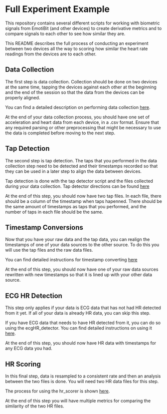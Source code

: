 # Full Experiment Example
This repository contains several different scripts for working with biometric signals from EmotiBit (and other devices) to create derivative metrics and to compare signals to each other to see how similar they are.

This README describes the full process of conducting an experiment between two devices all the way to scoring how similar the heart rate readings from the devices are to each other.

## Data Collection
The first step is data collection. Collection should be done on two devices at the same time, tapping the devices against each other at the beginning and the end of the session so that the data from the devices can be properly aligned.

You can find a detailed description on performing data collection [here](../device_tapdetector_example/README.md#completing-the-tapping-procedure).

At the end of your data collection process, you should have one set of acceleration and heart data from each device, in a .csv format. Ensure that any required parsing or other preprocessing that might be necessary to use the data is completed before moving to the next step.

## Tap Detection
The second step is tap detection. The taps that you performed in the data collection step need to be detected and their timestamps recorded so that they can be used in a later step to align the data between devices.

Tap detection is done with the tap detector script and the files collected during your data collection. Tap detector directions can be found [here](../device_tapdetector_example/README.md)

At the end of this step, you should now have two tap files. In each file, there should be a column of the timestamp when taps hapenned. There should be the same amount of timestamps as taps that you performed, and the number of taps in each file should be the same.

## Timestamp Conversions
Now that you have your raw data and the tap data, you can realign the timestamps of one of your data sources to the other source. To do this you will use the tap files and the raw data files.

You can find detailed instructions for timestamp converting [here](../timestamp_converter_example/README.md)

At the end of this step, you should now have one of your raw data sources rewritten with new timestamps so that it is lined up with your other data source.

## ECG HR Detection
This step only applies if your data is ECG data that has not had HR detected from it yet. If all of your data is already HR data, you can skip this step.

If you have ECG data that needs to have HR detected from it, you can do so using the ecgHR_detector. You can find detailed instructions on using it [here](../ecgHR_detector_example/README.md).

At the end of this step, you should now have HR data with timestamps for any ECG data you had.

## HR Scoring
In this final step, data is resampled to a consistent rate and then an analysis between the two files is done. You will need two HR data files for this step.

The process for using the hr_scorer is shown [here](../hr_scorer_example/README.MD).

At the end of this step you will have multiple metrics for comparing the similarity of the two HR files.